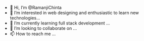 - 👋 Hi, I’m @RamanjiChinta
- 👀 I’m interested in web designing and enthusiastic to learn new technologies...
- 🌱 I’m currently learning full stack development ...
- 💞️ I’m looking to collaborate on ...
- 📫 How to reach me ...

<!---
RamanjiChinta/is a ✨ special ✨ repository because its `README.md` (this file) appears on your GitHub profile.
You can click the Preview link to take a look at your changes.
--->
